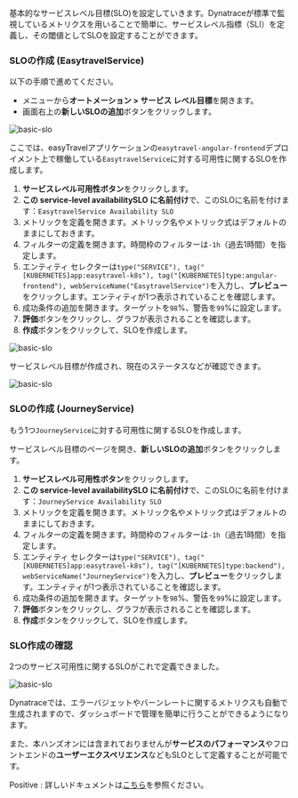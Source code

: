 基本的なサービスレベル目標(SLO)を設定していきます。Dynatraceが標準で監視しているメトリクスを用いることで簡単に、サービスレベル指標（SLI）を定義し、その閾値としてSLOを設定することができます。

### SLOの作成 (EasytravelService)

以下の手順で進めてください。

* メニューから**オートメーション > サービス レベル目標**を開きます。
* 画面右上の**新しいSLOの追加**ボタンをクリックします。

![basic-slo](../assets/cloud-observe/jp/basic-slo1.gif)

ここでは、easyTravelアプリケーションの`easytravel-angular-frontend`デプロイメント上で稼働している`EasytravelService`に対する可用性に関するSLOを作成します。

1. **サービスレベル可用性ボタン**をクリックします。
1. **この service-level availabilitySLO に名前付け**で、このSLOに名前を付けます：`EasytravelService Availability SLO`
1. メトリックを定義を開きます。メトリック名やメトリック式はデフォルトのままにしておきます。
1. フィルターの定義を開きます。時間枠のフィルターは`-1h`（過去1時間）を指定します。
1. エンティティ セレクターは`type("SERVICE"), tag("[KUBERNETES]app:easytravel-k8s"), tag("[KUBERNETES]type:angular-frontend"), webServiceName("EasytravelService")`を入力し、**プレビュー**をクリックします。エンティティが1つ表示されていることを確認します。
1. 成功条件の追加を開きます。ターゲットを`98`%、警告を`99`%に設定します。
1. **評価**ボタンをクリックし、グラフが表示されることを確認します。
1. **作成**ボタンをクリックして、SLOを作成します。

![basic-slo](../assets/cloud-observe/jp/basic-slo2.png)

サービスレベル目標が作成され、現在のステータスなどが確認できます。

![basic-slo](../assets/cloud-observe/jp/basic-slo3.png)

### SLOの作成 (JourneyService)

もう1つ`JourneyService`に対する可用性に関するSLOを作成します。

サービスレベル目標のページを開き、**新しいSLOの追加**ボタンをクリックします。

1. **サービスレベル可用性ボタン**をクリックします。
1. **この service-level availabilitySLO に名前付け**で、このSLOに名前を付けます：`JourneyService Availability SLO`
1. メトリックを定義を開きます。メトリック名やメトリック式はデフォルトのままにしておきます。
1. フィルターの定義を開きます。時間枠のフィルターは`-1h`（過去1時間）を指定します。
1. エンティティ セレクターは`type("SERVICE"), tag("[KUBERNETES]app:easytravel-k8s"), tag("[KUBERNETES]type:backend"), webServiceName("JourneyService")`を入力し、**プレビュー**をクリックします。エンティティが1つ表示されていることを確認します。
1. 成功条件の追加を開きます。ターゲットを`98`%、警告を`99`%に設定します。
1. **評価**ボタンをクリックし、グラフが表示されることを確認します。
1. **作成**ボタンをクリックして、SLOを作成します。

### SLO作成の確認

2つのサービス可用性に関するSLOがこれで定義できました。

![basic-slo](../assets/cloud-observe/jp/basic-slo4.png)

Dynatraceでは、エラーバジェットやバーンレートに関するメトリクスも自動で生成されますので、ダッシュボードで管理を簡単に行うことができるようになります。

また、本ハンズオンには含まれておりませんが**サービスのパフォーマンス**やフロントエンドの**ユーザーエクスペリエンス**などもSLOとして定義することが可能です。

Positive
: 詳しいドキュメントは[こちら](https://docs.dynatrace.com/docs/shortlink/objectives-hub)を参照ください。
